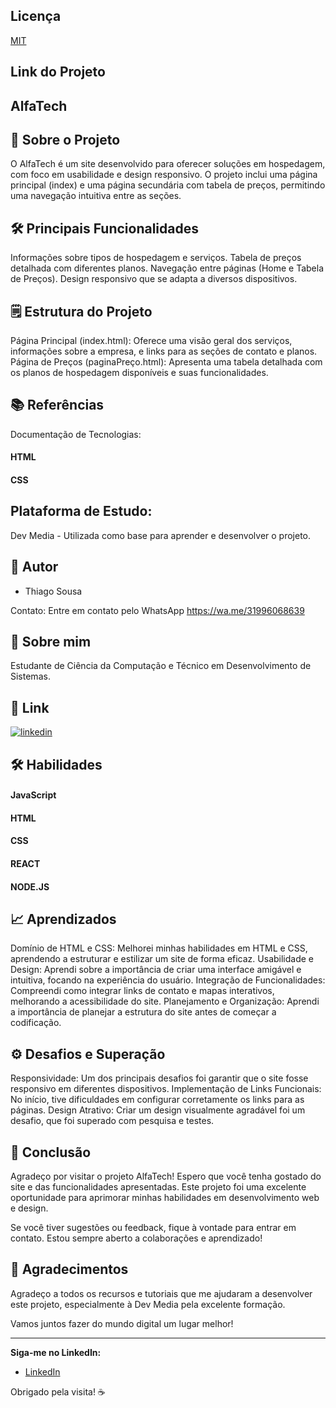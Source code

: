 
## Licença

[MIT](https://choosealicense.com/licenses/mit/)


## Link do Projeto

 
## AlfaTech

## 🚀 Sobre o Projeto

O AlfaTech é um site desenvolvido para oferecer soluções em hospedagem, com foco em usabilidade e design responsivo. O projeto inclui uma página principal (index) e uma página secundária com tabela de preços, permitindo uma navegação intuitiva entre as seções.

## 🛠 Principais Funcionalidades
Informações sobre tipos de hospedagem e serviços.
Tabela de preços detalhada com diferentes planos.
Navegação entre páginas (Home e Tabela de Preços).
Design responsivo que se adapta a diversos dispositivos.
## 🗒️ Estrutura do Projeto
Página Principal (index.html):
Oferece uma visão geral dos serviços, informações sobre a empresa, e links para as seções de contato e planos.
Página de Preços (paginaPreço.html):
Apresenta uma tabela detalhada com os planos de hospedagem disponíveis e suas funcionalidades.



## 📚 Referências
Documentação de Tecnologias:

#### HTML

#### CSS

## Plataforma de Estudo:
Dev Media - Utilizada como base para aprender e desenvolver o projeto.

## 👤 Autor

- Thiago Sousa

Contato: Entre em contato pelo WhatsApp
 https://wa.me/31996068639



## 🚀 Sobre mim
Estudante de Ciência da Computação e Técnico em Desenvolvimento de Sistemas.


## 🔗 Link

[![linkedin](https://img.shields.io/badge/linkedin-0A66C2?style=for-the-badge&logo=linkedin&logoColor=white)](https://www.linkedin.com/)



## 🛠 Habilidades
 #### JavaScript
 #### HTML
 #### CSS
 #### REACT
 #### NODE.JS

## 📈 Aprendizados
Domínio de HTML e CSS: Melhorei minhas habilidades em HTML e CSS, aprendendo a estruturar e estilizar um site de forma eficaz.
Usabilidade e Design: Aprendi sobre a importância de criar uma interface amigável e intuitiva, focando na experiência do usuário.
Integração de Funcionalidades: Compreendi como integrar links de contato e mapas interativos, melhorando a acessibilidade do site.
Planejamento e Organização: Aprendi a importância de planejar a estrutura do site antes de começar a codificação.
## ⚙️ Desafios e Superação
Responsividade: Um dos principais desafios foi garantir que o site fosse responsivo em diferentes dispositivos.
Implementação de Links Funcionais: No início, tive dificuldades em configurar corretamente os links para as páginas.
Design Atrativo: Criar um design visualmente agradável foi um desafio, que foi superado com pesquisa e testes.
## 🏁 Conclusão
Agradeço por visitar o projeto AlfaTech! Espero que você tenha gostado do site e das funcionalidades apresentadas. Este projeto foi uma excelente oportunidade para aprimorar minhas habilidades em desenvolvimento web e design.

Se você tiver sugestões ou feedback, fique à vontade para entrar em contato. Estou sempre aberto a colaborações e aprendizado!

## 📝 Agradecimentos
Agradeço a todos os recursos e tutoriais que me ajudaram a desenvolver este projeto, especialmente à Dev Media pela excelente formação.

Vamos juntos fazer do mundo digital um lugar melhor!

---

**Siga-me no LinkedIn:**
- [LinkedIn](https://github.com/ThiagoSousaDevJS)

Obrigado pela visita! ☕
